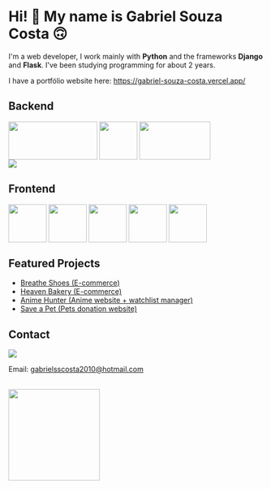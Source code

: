# Hi! :handshake: My name is Gabriel Souza Costa 🙃

I'm a web developer, I work mainly with <strong>Python</strong> and the frameworks <strong>Django</strong> and <strong>Flask</strong>.
I've been studying programming for about 2 years.

I have a portfólio website here: <a href="https://gabriel-souza-costa.vercel.app/" target="_blank">
https://gabriel-souza-costa.vercel.app/
</a>

<h2>
  Backend
</h2>
<div style="display: inline-block">
  <img align="center" height="75" width="175" src="https://img.shields.io/badge/Python-FFD43B?style=for-the-badge&logo=python&logoColor=blue" />
  <img align="center" height="75" src="https://static.djangoproject.com/img/logos/django-logo-negative.png" />
  <img align="center" height="75" width="140" src="https://img.shields.io/badge/Flask-000000?style=for-the-badge&logo=flask&logoColor=white" /> 
</div>
<br>
<img align="center" src="https://img.shields.io/badge/PostgreSQL-316192?style=for-the-badge&logo=postgresql&logoColor=white" /> 

<h2>
  Frontend
</h2>
<div style="display: inline-block">
  <img align="center" height="75" src="https://cdn.jsdelivr.net/gh/devicons/devicon/icons/javascript/javascript-plain.svg" />
  <img align="center" height="75" src="https://cdn.jsdelivr.net/gh/devicons/devicon/icons/html5/html5-original.svg" />
  <img align="center" height="75" src="https://cdn.jsdelivr.net/gh/devicons/devicon/icons/css3/css3-original.svg" />
  <img align="center" height="75" src="https://cdn.jsdelivr.net/gh/devicons/devicon/icons/react/react-original.svg" />
  <img align="center" height="75" src="https://cdn.jsdelivr.net/gh/devicons/devicon/icons/bootstrap/bootstrap-original.svg" />
</div>

## Featured Projects

<ul>

<li>
  <a href="https://github.com/GabrielSouzaCosta/shoe-shop">
    Breathe Shoes (E-commerce)
  </a>
</li>
<li>
  <a href="https://github.com/GabrielSouzaCosta/heaven-bakery">
    Heaven Bakery (E-commerce)
  </a>
</li>
<li>
  <a href="https://github.com/GabrielSouzaCosta/anime_hunter">
    Anime Hunter (Anime website + watchlist manager)
  </a>
</li>
<li>
  <a href="https://github.com/GabrielSouzaCosta/SalveUmPet-React-Flask">
    Save a Pet (Pets donation website)
  </a>
</li>

</ul>

<div>
<h2>Contact</h2>
<a href="https://www.linkedin.com/in/gabriel-souza-costa-8443481bb/" target="_blank">
  <img src="https://img.shields.io/badge/LinkedIn-0077B5?style=for-the-badge&logo=linkedin&logoColor=white" />
</a>
<p>Email: <a href="mailto:gabrielsscosta2010@hotmail.com">gabrielsscosta2010@hotmail.com</a> </p>

</div>
<br>

<div>
  <img height="180em" src="https://github-readme-stats.vercel.app/api?username=GabrielSouzaCosta&show_icons=true&theme=synthwave">
</div>

